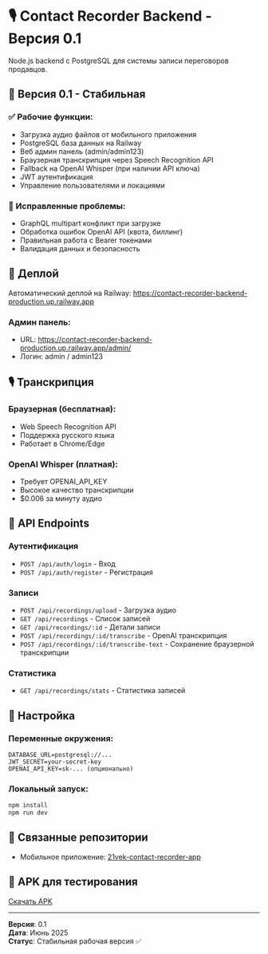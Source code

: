 # 🎙️ Contact Recorder Backend - Версия 0.1

Node.js backend с PostgreSQL для системы записи переговоров продавцов.

## 🎯 Версия 0.1 - Стабильная

### ✅ Рабочие функции:
- Загрузка аудио файлов от мобильного приложения
- PostgreSQL база данных на Railway
- Веб админ панель (admin/admin123)
- Браузерная транскрипция через Speech Recognition API
- Fallback на OpenAI Whisper (при наличии API ключа)
- JWT аутентификация
- Управление пользователями и локациями

### 🔧 Исправленные проблемы:
- GraphQL multipart конфликт при загрузке
- Обработка ошибок OpenAI API (квота, биллинг)
- Правильная работа с Bearer токенами
- Валидация данных и безопасность

## 🚀 Деплой

Автоматический деплой на Railway: https://contact-recorder-backend-production.up.railway.app

### Админ панель:
- URL: https://contact-recorder-backend-production.up.railway.app/admin/
- Логин: admin / admin123

## 🎙️ Транскрипция

### Браузерная (бесплатная):
- Web Speech Recognition API
- Поддержка русского языка
- Работает в Chrome/Edge

### OpenAI Whisper (платная):
- Требует OPENAI_API_KEY
- Высокое качество транскрипции
- $0.006 за минуту аудио

## 📡 API Endpoints

### Аутентификация
- `POST /api/auth/login` - Вход
- `POST /api/auth/register` - Регистрация

### Записи
- `POST /api/recordings/upload` - Загрузка аудио
- `GET /api/recordings` - Список записей
- `GET /api/recordings/:id` - Детали записи
- `POST /api/recordings/:id/transcribe` - OpenAI транскрипция
- `POST /api/recordings/:id/transcribe-text` - Сохранение браузерной транскрипции

### Статистика
- `GET /api/recordings/stats` - Статистика записей

## 🔧 Настройка

### Переменные окружения:
```env
DATABASE_URL=postgresql://...
JWT_SECRET=your-secret-key
OPENAI_API_KEY=sk-... (опционально)
```

### Локальный запуск:
```bash
npm install
npm run dev
```

## 🔗 Связанные репозитории
- Мобильное приложение: [21vek-contact-recorder-app](https://github.com/kikanbig/21vek-contact-recorder-app)

## 📱 APK для тестирования
[Скачать APK](https://expo.dev/accounts/kikanbig/projects/21vek-contact-recorder)

---
**Версия**: 0.1  
**Дата**: Июнь 2025  
**Статус**: Стабильная рабочая версия ✅
